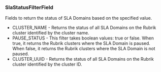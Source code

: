 ### SlaStatusFilterField
Fields to return the status of SLA Domains based on the specified value.

- CLUSTER_NAME - Returns the status of all SLA Domains on the Rubrik cluster identified by the cluster name.
- PAUSE_STATUS - This filter takes boolean values: true or false. When true, it returns the Rubrik clusters where the SLA Domain is paused. When false, it returns the Rubrik clusters where the SLA Domain is not paused.
- CLUSTER_UUID - Returns the status of all SLA Domains on the Rubrik cluster identified by the cluster ID.
